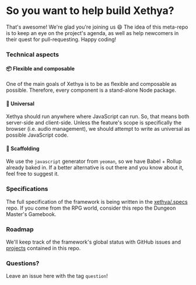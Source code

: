 # So you want to help build Xethya?

That's awesome! We're glad you're joining us :smile: The idea of this meta-repo is to keep an eye on the project's agenda, as well as help newcomers in their quest for pull-requesting. Happy coding!

### Technical aspects

#### :package: Flexible and composable

One of the main goals of Xethya is to be as flexible and composable as possible. Therefore, every component is a stand-alone Node package.

#### :stars: Universal

Xethya should run anywhere where JavaScript can run. So, that means both server-side and client-side. Unless the feature's scope is specifically the browser (i.e. audio management), we should attempt to write as universal as possible JavaScript code.

#### :file_folder: Scaffolding

We use the `javascript` generator from `yeoman`, so we have Babel + Rollup already baked in. If a better alternative is out there and you know about it, feel free to suggest it.

### Specifications

The full specification of the framework is being written in the [xethya/.specs](https://github.com/xethya/.specs) repo. If you come from the RPG world, consider this repo the Dungeon Master's Gamebook.

### Roadmap

We'll keep track of the framework's global status with GitHub issues and [projects](https://github.com/xethya/.roadmap/projects) contained in this repo. 

### Questions?

Leave an issue here with the tag `question`!
